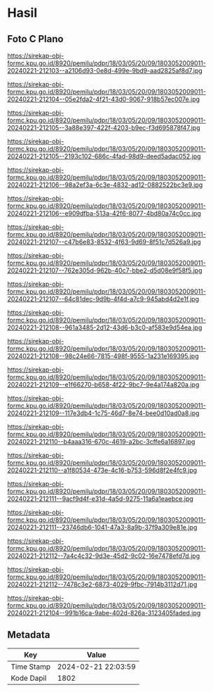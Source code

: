 # Hasil

## Foto C Plano

https://sirekap-obj-formc.kpu.go.id/8920/pemilu/pdpr/18/03/05/20/09/1803052009011-20240221-212103--a2106d93-0e8d-499e-9bd9-aad2825af8d7.jpg

https://sirekap-obj-formc.kpu.go.id/8920/pemilu/pdpr/18/03/05/20/09/1803052009011-20240221-212104--05e2fda2-4f21-43d0-9067-918b57ec007e.jpg

https://sirekap-obj-formc.kpu.go.id/8920/pemilu/pdpr/18/03/05/20/09/1803052009011-20240221-212105--3a88e397-422f-4203-b9ec-f3d695878f47.jpg

https://sirekap-obj-formc.kpu.go.id/8920/pemilu/pdpr/18/03/05/20/09/1803052009011-20240221-212105--2193c102-686c-4fad-98d9-deed5adac052.jpg

https://sirekap-obj-formc.kpu.go.id/8920/pemilu/pdpr/18/03/05/20/09/1803052009011-20240221-212106--98a2ef3a-6c3e-4832-ad12-0882522bc3e9.jpg

https://sirekap-obj-formc.kpu.go.id/8920/pemilu/pdpr/18/03/05/20/09/1803052009011-20240221-212106--e909dfba-513a-42f6-8077-4bd80a74c0cc.jpg

https://sirekap-obj-formc.kpu.go.id/8920/pemilu/pdpr/18/03/05/20/09/1803052009011-20240221-212107--c47b6e83-8532-4f63-9d69-8f51c7d526a9.jpg

https://sirekap-obj-formc.kpu.go.id/8920/pemilu/pdpr/18/03/05/20/09/1803052009011-20240221-212107--762e305d-962b-40c7-bbe2-d5d08e9f58f5.jpg

https://sirekap-obj-formc.kpu.go.id/8920/pemilu/pdpr/18/03/05/20/09/1803052009011-20240221-212107--64c81dec-9d9b-4f4d-a7c9-945abd4d2e1f.jpg

https://sirekap-obj-formc.kpu.go.id/8920/pemilu/pdpr/18/03/05/20/09/1803052009011-20240221-212108--961a3485-2d12-43d6-b3c0-af583e9d54ea.jpg

https://sirekap-obj-formc.kpu.go.id/8920/pemilu/pdpr/18/03/05/20/09/1803052009011-20240221-212108--98c24e66-7815-498f-9555-1a231e169395.jpg

https://sirekap-obj-formc.kpu.go.id/8920/pemilu/pdpr/18/03/05/20/09/1803052009011-20240221-212109--e1f66270-b658-4f22-9bc7-9e4a174a820a.jpg

https://sirekap-obj-formc.kpu.go.id/8920/pemilu/pdpr/18/03/05/20/09/1803052009011-20240221-212109--117e3db4-1c75-46d7-8e74-bee0d10ad0a8.jpg

https://sirekap-obj-formc.kpu.go.id/8920/pemilu/pdpr/18/03/05/20/09/1803052009011-20240221-212110--b4aaa316-670c-4619-a2bc-3cffe6a16897.jpg

https://sirekap-obj-formc.kpu.go.id/8920/pemilu/pdpr/18/03/05/20/09/1803052009011-20240221-212110--a1f80534-473e-4c16-b753-596d8f2e4fc9.jpg

https://sirekap-obj-formc.kpu.go.id/8920/pemilu/pdpr/18/03/05/20/09/1803052009011-20240221-212111--9acf9d4f-e31d-4a5d-9275-11a6a1eaebce.jpg

https://sirekap-obj-formc.kpu.go.id/8920/pemilu/pdpr/18/03/05/20/09/1803052009011-20240221-212111--23746db6-1041-47a3-8a9b-37f9a309e81e.jpg

https://sirekap-obj-formc.kpu.go.id/8920/pemilu/pdpr/18/03/05/20/09/1803052009011-20240221-212112--7a4c4c32-9d3e-45d2-9c02-16e7478efd7d.jpg

https://sirekap-obj-formc.kpu.go.id/8920/pemilu/pdpr/18/03/05/20/09/1803052009011-20240221-212112--7478c3e2-6873-4029-9fbc-7914b3112d71.jpg

https://sirekap-obj-formc.kpu.go.id/8920/pemilu/pdpr/18/03/05/20/09/1803052009011-20240221-212104--991b16ca-9abe-402d-826a-3123405faded.jpg


## Metadata

| Key        | Value               |
| ---------- | ------------------- |
| Time Stamp | 2024-02-21 22:03:59 |
| Kode Dapil | 1802                |



